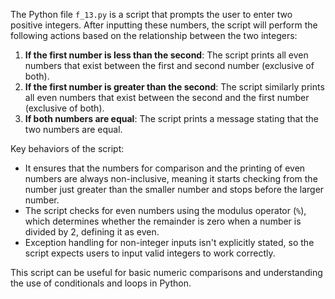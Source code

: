 The Python file `f_13.py` is a script that prompts the user to enter two positive integers. After inputting these numbers, the script will perform the following actions based on the relationship between the two integers:

1. **If the first number is less than the second**: The script prints all even numbers that exist between the first and second number (exclusive of both).
2. **If the first number is greater than the second**: The script similarly prints all even numbers that exist between the second and the first number (exclusive of both).
3. **If both numbers are equal**: The script prints a message stating that the two numbers are equal.

Key behaviors of the script:
- It ensures that the numbers for comparison and the printing of even numbers are always non-inclusive, meaning it starts checking from the number just greater than the smaller number and stops before the larger number.
- The script checks for even numbers using the modulus operator (`%`), which determines whether the remainder is zero when a number is divided by 2, defining it as even.
- Exception handling for non-integer inputs isn't explicitly stated, so the script expects users to input valid integers to work correctly.

This script can be useful for basic numeric comparisons and understanding the use of conditionals and loops in Python.